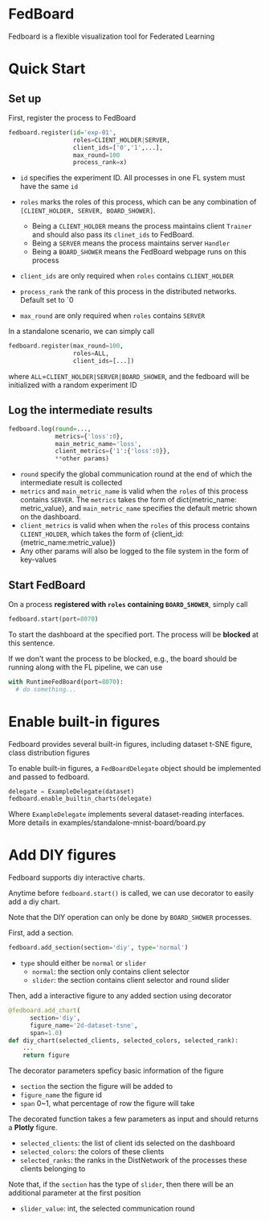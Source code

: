 

# FedBoard
Fedboard is a flexible visualization tool for Federated Learning


# Quick Start
## Set up

First, register the process to FedBoard
```python
fedboard.register(id='exp-01', 
                  roles=CLIENT_HOLDER|SERVER,
                  client_ids=['0','1',...],
                  max_round=100
                  process_rank=x)
```
- `id` specifies the experiment ID. All processes in one FL system must have the same `id`

- `roles` marks the roles of this process, which can be any combination of `[CLIENT_HOLDER, SERVER, BOARD_SHOWER]`. 
  - Being a `CLIENT_HOLDER` means the process maintains client `Trainer` and should also pass its `clinet_ids` to FedBoard. 
  - Being a `SERVER` means the process maintains server `Handler` 
  - Being a `BOARD_SHOWER` means the FedBoard webpage runs on this process

- `client_ids` are only required when `roles` contains `CLIENT_HOLDER`
- `process_rank` the rank of this process in the distributed networks. Default set to `0
- `max_round` are only required when `roles` contains `SERVER`

In a standalone scenario, we can simply call
```python
fedboard.register(max_round=100, 
                  roles=ALL,
                  client_ids=[...])
```
where `ALL`=`CLIENT_HOLDER|SERVER|BOARD_SHOWER`, and the fedboard will be initialized with a random experiment ID

## Log the intermediate results

```python
fedboard.log(round=...,
             metrics={'loss':0}, 
             main_metric_name='loss', 
             client_metrics={'1':{'loss':0}},
             **other params)
```
- `round` specify the global communication round at the end of which the intermediate result is collected
- `metrics` and `main_metric_name` is valid when the `roles` of this process contains `SERVER`. The `metrics` takes the form of dict{metric_name: metric_value}, and `main_metric_name` specifies the default metric shown on the dashboard.
- `client_metrics` is valid when when the `roles` of this process contains `CLIENT_HOLDER`, which takes the form of {client_id:{metric_name:metric_value}}
- Any other params will also be logged to the file system in the form of key-values

## Start FedBoard
On a process **registered with `roles` containing `BOARD_SHOWER`**, simply call
```python
fedboard.start(port=8070)
```
To start the dashboard at the specified port. The process will be **blocked** at this sentence.

If we don't want the process to be blocked, e.g., the board should be running along with the FL pipeline, we can use
```python
with RuntimeFedBoard(port=8070):
  # do something...
```


# Enable built-in figures
Fedboard provides several built-in figures, including dataset t-SNE figure, class distribution figures

To enable built-in figures, a `FedBoardDelegate` object should be implemented and passed to fedboard.

```python
delegate = ExampleDelegate(dataset)
fedboard.enable_builtin_charts(delegate)
```

Where `ExampleDelegate` implements several dataset-reading interfaces. More details in examples/standalone-mnist-board/board.py


# Add DIY figures
Fedboard supports diy interactive charts.

Anytime before ``fedboard.start()`` is called, we can use decorator to easily add a diy chart.

Note that the DIY operation can only be done by `BOARD_SHOWER` processes.

First, add a section.
```python
fedboard.add_section(section='diy', type='normal')
```
- `type` should either be `normal` or `slider`
  - `normal`: the section only contains client selector
  - `slider`: the section contains client selector and round slider

Then, add a interactive figure to any added section using decorator

```python
@fedboard.add_chart(
      section='diy', 
      figure_name='2d-dataset-tsne', 
      span=1.0)
def diy_chart(selected_clients, selected_colors, selected_rank):
    ...
    return figure
```
The decorator parameters speficy basic information of the figure
- `section` the section the figure will be added to
- `figure_name` the figure id
- `span` 0~1, what percentage of row the figure will take

The decorated function takes a few parameters as input and should returns a **Plotly** figure.
- `selected_clients`: the list of client ids selected on the dashboard
- `selected_colors`: the colors of these clients 
- `selected_ranks`: the ranks in the DistNetwork of the processes these clients belonging to

Note that, if the `section` has the type of `slider`,
 then there will be an additional parameter at the first position
- `slider_value`: int, the selected communication round

